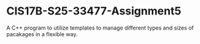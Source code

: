 # CIS17B-S25-33477-Assignment5
A C++ program to utilize templates to manage different types and sizes of pacakages in a flexible way.
